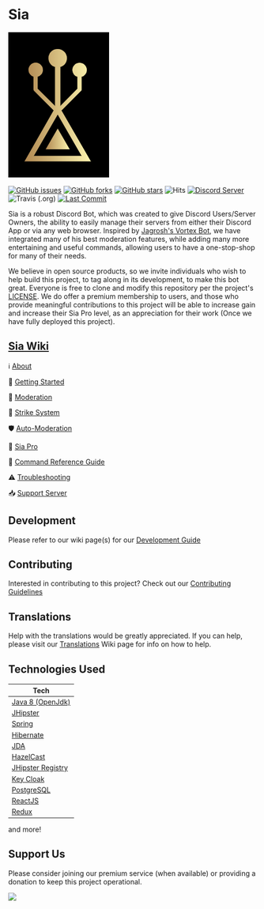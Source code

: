#                                                       Sia

<img src="https://github.com/Trievo/Sia/blob/master/.github/images/sia.png?raw=true" alt="sia"/>

[![GitHub issues](https://img.shields.io/github/issues/Trievo/sia.svg)](https://github.com/Trievo/sia/issues)
[![GitHub forks](https://img.shields.io/github/forks/Trievo/sia.svg)](https://github.com/Trievo/sia/network)
[![GitHub stars](https://img.shields.io/github/stars/Trievo/sia.svg)](https://github.com/Trievo/sia/stargazers)
![Hits](https://hitcounter.pythonanywhere.com/count/tag.svg?url=https%3A%2F%2Fgithub.com%2Ftrievo%2Fsia)
[![Discord Server](https://user-images.githubusercontent.com/7288322/34429152-141689f8-ecb9-11e7-8003-b5a10a5fcb29.png)](https://discord.gg/RadND2N)
![Travis (.org)](https://img.shields.io/travis/Trievo/Sia.svg?logo=travis%20ci)
[![Last Commit](https://img.shields.io/github/last-commit/trievo/sia.svg?style=popout)](https://github.com/Trievo/Sia/commits/master)


Sia is a robust Discord Bot, which was created to give Discord Users/Server Owners, the ability to easily manage their servers from either their Discord App or via any web browser. Inspired by [Jagrosh's Vortex Bot](https://github.com/jagrosh/Vortex), we have integrated many of his best moderation features, while adding many more entertaining and useful commands, allowing users to have a one-stop-shop for many of their needs.

We believe in open source products, so we invite individuals who wish to help build this project, to tag along in its development, to make this bot great. Everyone is free to clone and modify this repository per the project's [LICENSE](https://github.com/Trievo/Sia/wiki/LICENSE). We do offer a premium membership to users, and those who provide meaningful contributions to this project will be able to increase gain and increase their Sia Pro level, as an appreciation for their work (Once we have fully deployed this project).


## [Sia Wiki](https://github.com/Trievo/Sia/wiki 'Sia Wiki')
ℹ [About](https://github.com/Trievo/Sia/wiki/About 'About')

🔺 [Getting Started](https://github.com/Trievo/Sia/wiki/Getting-Started 'Getting Started')

🔨 [Moderation](https://github.com/Trievo/Sia/wiki/Moderation 'Moderation')

🚩 [Strike System](https://github.com/Trievo/Sia/wiki/Strike-Systeem 'Strike System')

🛡 [Auto-Moderation](https://github.com/Trievo/Sia/wiki/Auto-Moderation 'Auto-Moderation')

🌟 [Sia Pro](https://github.com/Trievo/Sia/wiki/Sia-Pro 'Sia Pro')

📜 [Command Reference Guide](https://github.com/Trievo/Sia/wiki/Commands 'Command Reference Guide')

⚠ [Troubleshooting](https://github.com/Trievo/Sia/wiki/Troubleshooting 'Troubleshooting')

📥 [Support Server](https://discord.gg/hmCag8)

## Development

Please refer to our wiki page(s) for our [Development Guide](https://github.com/Trievo/Sia/wiki/Development-Guide)

## Contributing

Interested in contributing to this project? Check out our [Contributing Guidelines](https://github.com/Trievo/Sia/wiki/Contributing)

## Translations

Help with the translations would be greatly appreciated. If you can help, please visit our [Translations](https://github.com/Trievo/Sia/wiki/Translations) Wiki page for info on how to help.

## Technologies Used

| Tech                                                              |
| ----------------------------------------------------------------- |
| [Java 8 (OpenJdk)](https://openjdk.java.net/ 'Java 8 (OpenJdk)')  |
| [JHipster](https://www.jhipster.tech/)                            |
| [Spring](https://spring.io/)                                      |
| [Hibernate](http://hibernate.org/)                                |
| [JDA](https://github.com/DV8FromTheWorld/JDA)                     |
| [HazelCast](https://hazelcast.com/)                               |
| [JHipster Registry](https://www.jhipster.tech/jhipster-registry/) |
| [Key Cloak](https://www.keycloak.org/)                            |
| [PostgreSQL](https://www.postgresql.org/)                         |
| [ReactJS](https://reactjs.org/)                                   |
| [Redux](https://redux.js.org/)                                    |

and more!

## Support Us

Please consider joining our premium service (when available) or providing a donation to keep this project operational.

[![](https://www.paypalobjects.com/en_US/i/btn/btn_donateCC_LG.gif)](https://www.paypal.me/marktripoli)
